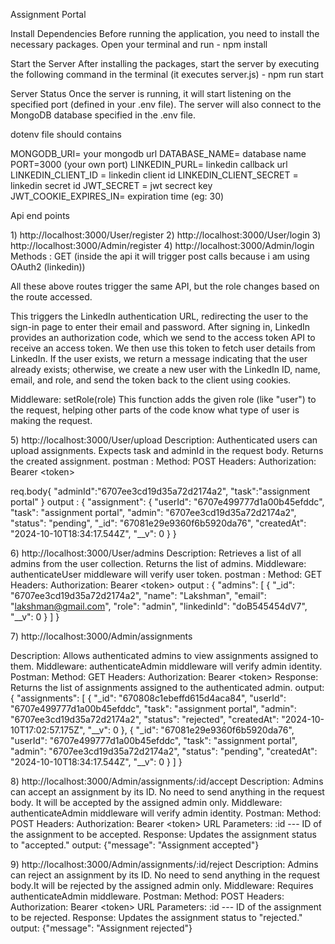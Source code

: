 Assignment Portal

Install Dependencies Before running the application, you need to install
the necessary packages. Open your terminal and run - npm install

Start the Server After installing the packages, start the server by
executing the following command in the terminal (it executes
server.js) - npm run start

Server Status Once the server is running, it will start listening on the
specified port (defined in your .env file). The server will also connect
to the MongoDB database specified in the .env file.

dotenv file should contains

MONGODB_URI= your mongodb url DATABASE_NAME= database name PORT=3000
(your own port) LINKEDIN_PURL= linkedin callback url LINKEDIN_CLIENT_ID
= linkedin client id LINKEDIN_CLIENT_SECRET = linkedin secret id
JWT_SECRET = jwt secrect key JWT_COOKIE_EXPIRES_IN= expiration time (eg:
30)

Api end points

1\) http://localhost:3000/User/register 2)
http://localhost:3000/User/login 3) http://localhost:3000/Admin/register
4) http://localhost:3000/Admin/login Methods : GET (inside the api it
will trigger post calls because i am using OAuth2 (linkedin))

All these above routes trigger the same API, but the role changes based
on the route accessed.

This triggers the LinkedIn authentication URL, redirecting the user to
the sign-in page to enter their email and password. After signing in,
LinkedIn provides an authorization code, which we send to the access
token API to receive an access token. We then use this token to fetch
user details from LinkedIn. If the user exists, we return a message
indicating that the user already exists; otherwise, we create a new user
with the LinkedIn ID, name, email, and role, and send the token back to
the client using cookies.

Middleware: setRole(role) This function adds the given role (like
\"user\") to the request, helping other parts of the code know what type
of user is making the request.

5\) http://localhost:3000/User/upload Description: Authenticated users
can upload assignments. Expects task and adminId in the request body.
Returns the created assignment. postman : Method: POST Headers:
Authorization: Bearer \<token\>

req.body{ \"adminId\":\"6707ee3cd19d35a72d2174a2\",
\"task\":\"assignment portal\" } output : { \"assignment\": {
\"userId\": \"6707e499777d1a00b45efddc\", \"task\": \"assignment
portal\", \"admin\": \"6707ee3cd19d35a72d2174a2\", \"status\":
\"pending\", \"\_id\": \"67081e29e9360f6b5920da76\", \"createdAt\":
\"2024-10-10T18:34:17.544Z\", \"\_\_v\": 0 } }

6\) http://localhost:3000/User/admins Description: Retrieves a list of
all admins from the user collection. Returns the list of admins.
Middleware: authenticateUser middleware will verify user token. postman
: Method: GET Headers: Authorization: Bearer \<token\> output : {
\"admins\": \[ { \"\_id\": \"6707ee3cd19d35a72d2174a2\", \"name\":
\"Lakshman\", \"email\": \"lakshman@gmail.com\", \"role\":
\"admin\", \"linkedinId\": \"doB545454dV7\", \"\_\_v\": 0 } \] }

7\) http://localhost:3000/Admin/assignments

Description: Allows authenticated admins to view assignments assigned to
them. Middleware: authenticateAdmin middleware will verify admin
identity. Postman: Method: GET Headers: Authorization: Bearer \<token\>
Response: Returns the list of assignments assigned to the authenticated
admin. output: { \"assignments\": \[ { \"\_id\":
\"670808c1ebeffd615d4aca84\", \"userId\": \"6707e499777d1a00b45efddc\",
\"task\": \"assignment portal\", \"admin\":
\"6707ee3cd19d35a72d2174a2\", \"status\": \"rejected\", \"createdAt\":
\"2024-10-10T17:02:57.175Z\", \"\_\_v\": 0 }, { \"\_id\":
\"67081e29e9360f6b5920da76\", \"userId\": \"6707e499777d1a00b45efddc\",
\"task\": \"assignment portal\", \"admin\":
\"6707ee3cd19d35a72d2174a2\", \"status\": \"pending\", \"createdAt\":
\"2024-10-10T18:34:17.544Z\", \"\_\_v\": 0 } \] }

8\) http://localhost:3000/Admin/assignments/:id/accept Description:
Admins can accept an assignment by its ID. No need to send anything in
the request body. It will be accepted by the assigned admin only.
Middleware: authenticateAdmin middleware will verify admin identity.
Postman: Method: POST Headers: Authorization: Bearer \<token\> URL
Parameters: :id --- ID of the assignment to be accepted. Response:
Updates the assignment status to \"accepted.\" output: {\"message\":
\"Assignment accepted\"}

9\) http://localhost:3000/Admin/assignments/:id/reject Description:
Admins can reject an assignment by its ID. No need to send anything in
the request body.It will be rejected by the assigned admin only.
Middleware: Requires authenticateAdmin middleware. Postman: Method: POST
Headers: Authorization: Bearer \<token\> URL Parameters: :id --- ID of
the assignment to be rejected. Response: Updates the assignment status
to \"rejected.\" output: {\"message\": \"Assignment rejected\"}
